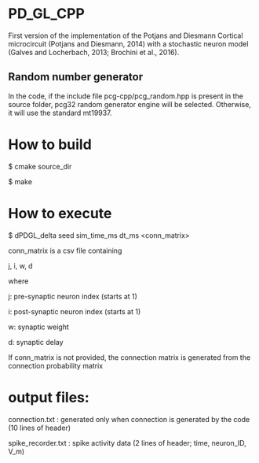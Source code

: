 # PD_GL_CPP

First version of the implementation of the Potjans and Diesmann Cortical microcircuit (Potjans and Diesmann, 2014)
with a stochastic neuron model (Galves and Locherbach, 2013; Brochini et al., 2016).

## Random number generator

In the code, if the include file pcg-cpp/pcg_random.hpp is present in the source folder,
pcg32 random generator engine will be selected. Otherwise, it will use the standard mt19937.

# How to build

$ cmake source_dir

$ make

# How to execute

$ dPDGL_delta seed sim_time_ms dt_ms <conn_matrix>

conn_matrix is a csv file containing

j, i, w, d


where

j: pre-synaptic neuron index (starts at 1)

i: post-synaptic neuron index (starts at 1)

w: synaptic weight

d: synaptic delay

If conn_matrix is not provided, the connection matrix is generated from the connection
probability matrix

# output files:

connection.txt : generated only when connection is generated by the code (10 lines of header)

spike_recorder.txt : spike activity data (2 lines of header; time, neuron_ID, V_m)

